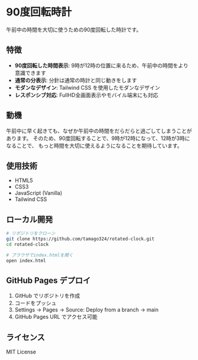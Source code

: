 # 90度回転時計

午前中の時間を大切に使うための90度回転した時計です。

## 特徴

- **90度回転した時間表示**: 9時が12時の位置に来るため、午前中の時間をより意識できます
- **通常の分表示**: 分針は通常の時計と同じ動きをします
- **モダンなデザイン**: Tailwind CSS を使用したモダンなデザイン
- **レスポンシブ対応**: FullHD全画面表示やモバイル端末にも対応

## 動機

午前中に早く起きても、なぜか午前中の時間をだらだらと過ごしてしまうことがあります。
そのため、90度回転することで、9時が12時になって、12時が3時になることで、
もっと時間を大切に使えるようになることを期待しています。

## 使用技術

- HTML5
- CSS3
- JavaScript (Vanilla)
- Tailwind CSS

## ローカル開発

```bash
# リポジトリをクローン
git clone https://github.com/tamago324/rotated-clock.git
cd rotated-clock

# ブラウザでindex.htmlを開く
open index.html
```

## GitHub Pages デプロイ

1. GitHub でリポジトリを作成
2. コードをプッシュ
3. Settings → Pages → Source: Deploy from a branch → main
4. GitHub Pages URL でアクセス可能

## ライセンス

MIT License